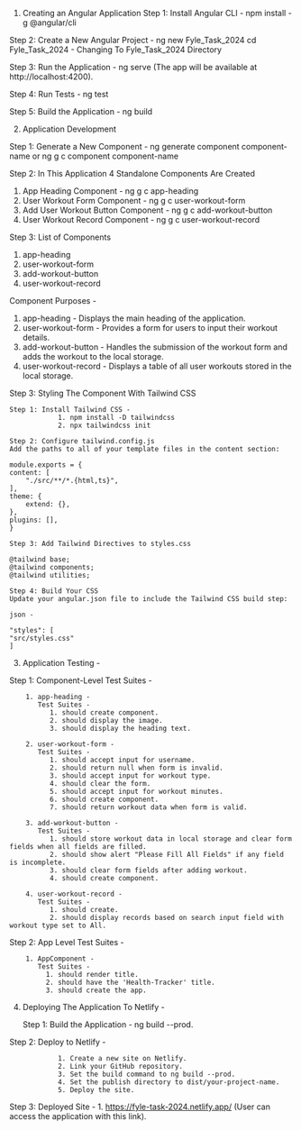 <!-- HEALTH TRACK ANGULAR APPLICATION -->

1. Creating an Angular Application
Step 1: Install Angular CLI - npm install -g @angular/cli

Step 2: Create a New Angular Project - ng new Fyle_Task_2024
cd Fyle_Task_2024 - Changing To Fyle_Task_2024 Directory

Step 3: Run the Application - ng serve (The app will be available at http://localhost:4200).

Step 4: Run Tests - ng test

Step 5: Build the Application - ng build

2. Application Development 

Step 1: Generate a New Component - ng generate component component-name or ng g c component component-name

Step 2: In This Application 4 Standalone Components Are Created

1. App Heading Component - ng g c app-heading
2. User Workout Form Component - ng g c user-workout-form
3. Add User Workout Button Component - ng g c add-workout-button
4. User Workout Record Component - ng g c user-workout-record

Step 3: List of Components
1. app-heading
2. user-workout-form
3. add-workout-button
4. user-workout-record

Component Purposes -
   1. app-heading - Displays the main heading of the application.
   2. user-workout-form - Provides a form for users to input their workout details.
   3. add-workout-button - Handles the submission of the workout form and adds the workout to the local storage.
   4. user-workout-record - Displays a table of all user workouts stored in the local storage.

Step 3: Styling The Component With Tailwind CSS

    Step 1: Install Tailwind CSS - 
                1. npm install -D tailwindcss
                2. npx tailwindcss init

    Step 2: Configure tailwind.config.js
    Add the paths to all of your template files in the content section:

    module.exports = {
    content: [
        "./src/**/*.{html,ts}",
    ],
    theme: {
        extend: {},
    },
    plugins: [],
    }

    Step 3: Add Tailwind Directives to styles.css

    @tailwind base;
    @tailwind components;
    @tailwind utilities;

    Step 4: Build Your CSS
    Update your angular.json file to include the Tailwind CSS build step:

    json -

    "styles": [
    "src/styles.css"
    ]

3. Application Testing -

Step 1: Component-Level Test Suites -

        1. app-heading -
           Test Suites -
              1. should create component.
              2. should display the image.
              3. should display the heading text.

        2. user-workout-form -
           Test Suites -
              1. should accept input for username.
              2. should return null when form is invalid.
              3. should accept input for workout type.
              4. should clear the form.
              5. should accept input for workout minutes.
              6. should create component.
              7. should return workout data when form is valid.

        3. add-workout-button -
           Test Suites -
              1. should store workout data in local storage and clear form fields when all fields are filled.
              2. should show alert "Please Fill All Fields" if any field is incomplete.
              3. should clear form fields after adding workout.
              4. should create component.

        4. user-workout-record -
           Test Suites -
              1. should create.
              2. should display records based on search input field with workout type set to All.

Step 2: App Level Test Suites -
        
        1. AppComponent -
           Test Suites -
             1. should render title.
             2. should have the 'Health-Tracker' title.
             3. should create the app.

4. Deploying The Application To Netlify -

    Step 1: Build the Application - 
                ng build --prod.

Step 2: Deploy to Netlify -

                1. Create a new site on Netlify.
                2. Link your GitHub repository.
                3. Set the build command to ng build --prod.
                4. Set the publish directory to dist/your-project-name.
                5. Deploy the site.

Step 3: Deployed Site - 
                1. https://fyle-task-2024.netlify.app/ (User can access the application with this link).